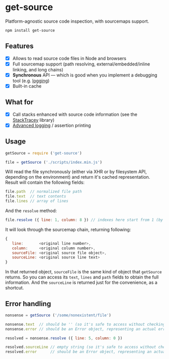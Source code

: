 # get-source

Platform-agnostic source code inspection, with sourcemaps support.

```bash
npm install get-source
```

## Features

- [x] Allows to read source code files in Node and browsers
- [x] Full sourcemap support (path resolving, external/embedded/inline linking, and long chains)
- [x] **Synchronous** API — which is good when you implement a debugging tool (e.g. [logging](https://github.com/xpl/ololog))
- [x] Built-in cache

## What for

- [x] Call stacks enhanced with source code information (see the [StackTracey](https://github.com/xpl/stacktracey) library)
- [x] [Advanced logging](https://github.com/xpl/ololog) / assertion printing

## Usage

```javascript
getSource = require ('get-source')
```
```javascript
file = getSource ('./scripts/index.min.js')
```

Will read the file synchronously (either via XHR or by filesystem API, depending on the environment) and return it's cached representation. Result will contain the following fields:

```javascript
file.path  // normalized file path
file.text  // text contents
file.lines // array of lines
```

And the `resolve` method:

```javascript
file.resolve ({ line: 1, column: 8 }) // indexes here start from 1 (by widely accepted convention). Zero indexes are invalid.
```

It will look through the sourcemap chain, returning following:

```javascript
{
   line:       <original line number>,
   column:     <original column number>,
   sourceFile: <original source file object>,
   sourceLine: <original source line text>
}
```

In that returned object, `sourceFile` is the same kind of object that `getSource` returns. So you can access its `text`, `lines` and `path` fields to obtain the full information. And the `sourceLine` is returned just for the convenience, as a shortcut.

## Error handling

```javascript
nonsense = getSource ('/some/nonexistent/file')

nonsense.text  // should be '' (so it's safe to access without checking)
nonsense.error // should be an Error object, representing an actual error thrown during reading/parsing
```
```javascript
resolved = nonsense.resolve ({ line: 5, column: 0 })

resolved.sourceLine // empty string (so it's safe to access without checking)
resolved.error      // should be an Error object, representing an actual error thrown during reading/parsing
```
